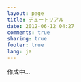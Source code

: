 ```yaml
---
layout: page
title: チュートリアル
date: 2012-06-12 04:27
comments: true
sharing: true
footer: true
lang: ja
---
```


作成中...
